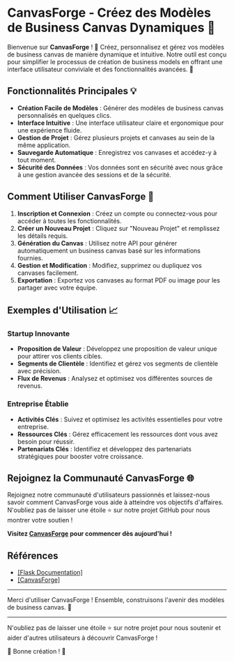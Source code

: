 # CanvasForge - Créez des Modèles de Business Canvas Dynamiques 🚀

Bienvenue sur **CanvasForge** ! 🎉 Créez, personnalisez et gérez vos modèles de business canvas de manière dynamique et intuitive. Notre outil est conçu pour simplifier le processus de création de business models en offrant une interface utilisateur conviviale et des fonctionnalités avancées. 🌟

## Fonctionnalités Principales 💡

- **Création Facile de Modèles** : Générer des modèles de business canvas personnalisés en quelques clics.
- **Interface Intuitive** : Une interface utilisateur claire et ergonomique pour une expérience fluide.
- **Gestion de Projet** : Gérez plusieurs projets et canvases au sein de la même application.
- **Sauvegarde Automatique** : Enregistrez vos canvases et accédez-y à tout moment.
- **Sécurité des Données** : Vos données sont en sécurité avec nous grâce à une gestion avancée des sessions et de la sécurité.

## Comment Utiliser CanvasForge 🎨

1. **Inscription et Connexion** : Créez un compte ou connectez-vous pour accéder à toutes les fonctionnalités.
2. **Créer un Nouveau Projet** : Cliquez sur "Nouveau Projet" et remplissez les détails requis.
3. **Génération du Canvas** : Utilisez notre API pour générer automatiquement un business canvas basé sur les informations fournies.
4. **Gestion et Modification** : Modifiez, supprimez ou dupliquez vos canvases facilement.
5. **Exportation** : Exportez vos canvases au format PDF ou image pour les partager avec votre équipe.

## Exemples d'Utilisation 📈

### Startup Innovante

- **Proposition de Valeur** : Développez une proposition de valeur unique pour attirer vos clients cibles.
- **Segments de Clientèle** : Identifiez et gérez vos segments de clientèle avec précision.
- **Flux de Revenus** : Analysez et optimisez vos différentes sources de revenus.

### Entreprise Établie

- **Activités Clés** : Suivez et optimisez les activités essentielles pour votre entreprise.
- **Ressources Clés** : Gérez efficacement les ressources dont vous avez besoin pour réussir.
- **Partenariats Clés** : Identifiez et développez des partenariats stratégiques pour booster votre croissance.

## Rejoignez la Communauté CanvasForge 🌐

Rejoignez notre communauté d'utilisateurs passionnés et laissez-nous savoir comment CanvasForge vous aide à atteindre vos objectifs d'affaires. N'oubliez pas de laisser une étoile ⭐ sur notre projet GitHub pour nous montrer votre soutien !

**Visitez [CanvasForge](https://www.canvasforge.com) pour commencer dès aujourd'hui !**

## Références

* [[Flask Documentation]](https://flask.palletsprojects.com/)
* [[CanvasForge]](https://github.com/Tostenn/CanvasForge.git)

---

Merci d'utiliser CanvasForge ! Ensemble, construisons l'avenir des modèles de business canvas. 🚀

---

N'oubliez pas de laisser une étoile ⭐ sur notre projet pour nous soutenir et aider d'autres utilisateurs à découvrir CanvasForge ! 

🎉 Bonne création ! 🎉
